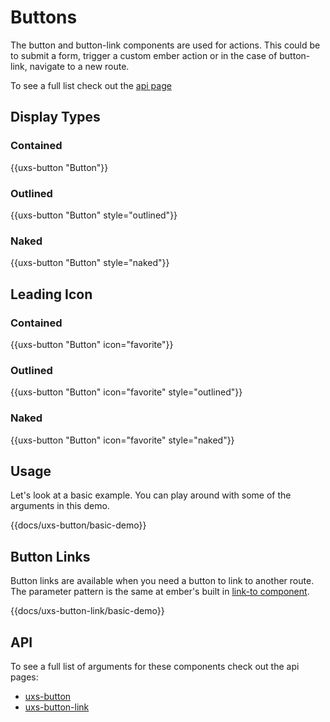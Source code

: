 # Buttons

The button and button-link components are used for actions. This could be to submit a form, trigger a custom ember action or in the case of button-link, navigate to a new route.

To see a full list check out the [api page](../api/components/uxs-button)

## Display Types

### Contained

<div class="uxs">
  {{uxs-button "Button"}}
</div>

### Outlined

<div class="uxs">
  {{uxs-button "Button" style="outlined"}}
</div>

### Naked

<div class="uxs">
  {{uxs-button "Button" style="naked"}}
</div>

## Leading Icon

### Contained

<div class="uxs">
  {{uxs-button "Button" icon="favorite"}}
</div>

### Outlined

<div class="uxs">
  {{uxs-button "Button" icon="favorite" style="outlined"}}
</div>

### Naked

<div class="uxs">
  {{uxs-button "Button" icon="favorite" style="naked"}}
</div>

## Usage

Let's look at a basic example. You can play around with some of the arguments in this demo.

{{docs/uxs-button/basic-demo}}

## Button Links

Button links are available when you need a button to link to another route. The parameter pattern is the same at ember's built in [link-to component](https://guides.emberjs.com/release/templates/links/).

{{docs/uxs-button-link/basic-demo}}

## API

To see a full list of arguments for these components check out the api pages:

-   [uxs-button](/docs/api/components/uxs-button)
-   [uxs-button-link](/docs/api/components/uxs-button-link)

